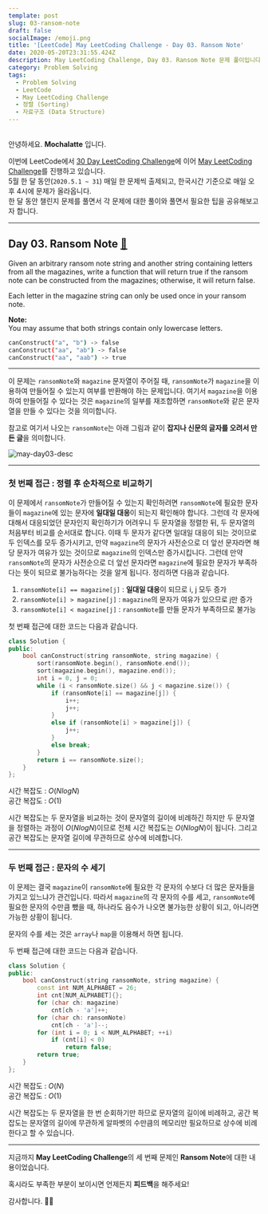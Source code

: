 ```yaml
---
template: post
slug: 03-ransom-note
draft: false
socialImage: /emoji.png
title: '[LeetCode] May LeetCoding Challenge - Day 03. Ransom Note'
date: 2020-05-20T23:31:55.424Z
description: May LeetCoding Challenge, Day 03. Ransom Note 문제 풀이입니다.
category: Problem Solving
tags:
  - Problem Solving
  - LeetCode
  - May LeetCoding Challenge
  - 정렬 (Sorting)
  - 자료구조 (Data Structure)
---
```


\
안녕하세요. **Mochalatte** 입니다.

이번에 LeetCode에서 [30 Day LeetCoding Challenge](https://leetcode.com/explore/featured/card/30-day-leetcoding-challenge/)에 이어 [May LeetCoding Challenge](https://leetcode.com/explore/challenge/card/may-leetcoding-challenge/)를 진행하고 있습니다.\
5월 한 달 동안(`2020.5.1 ~ 31`) 매일 한 문제씩 출제되고, 한국시간 기준으로 매일 오후 4시에 문제가 올라옵니다.\
한 달 동안 챌린지 문제를 풀면서 각 문제에 대한 풀이와 풀면서 필요한 팁을 공유해보고자 합니다.

---

## Day 03. Ransom Note [🔗](https://leetcode.com/explore/challenge/card/may-leetcoding-challenge/534/week-1-may-1st-may-7th/3318/)

Given an arbitrary ransom note string and another string containing letters from all the magazines, write a function that will return true if the ransom note can be constructed from the magazines; otherwise, it will return false.

Each letter in the magazine string can only be used once in your ransom note.

**Note:**\
You may assume that both strings contain only lowercase letters.

```bash
canConstruct("a", "b") -> false
canConstruct("aa", "ab") -> false
canConstruct("aa", "aab") -> true
```

---

이 문제는 `ransomNote`와 `magazine` 문자열이 주어질 때, `ransomNote`가 `magazine`을 이용하여 만들어질 수 있는지 여부를 반환해야 하는 문제입니다. 여기서 `magazine`을 이용하여 만들어질 수 있다는 것은 `magazine`의 일부를 재조합하면 `ransomNote`와 같은 문자열을 만들 수 있다는 것을 의미합니다.

참고로 여기서 나오는 `ransomNote`는 아래 그림과 같이 **잡지나 신문의 글자를 오려서 만든 글**을 의미합니다.

![may-day03-desc](/media/problem-solving/leetcode/may-leetcoding-challenge/may-day03-desc.png)

---

### 첫 번째 접근 : 정렬 후 순차적으로 비교하기

이 문제에서 `ransomNote`가 만들어질 수 있는지 확인하려면 `ransomNote`에 필요한 문자들이 `magazine`에 있는 문자에 **일대일 대응**이 되는지 확인해야 합니다. 그런데 각 문자에 대해서 대응되었던 문자인지 확인하기가 어려우니 두 문자열을 정렬한 뒤, 두 문자열의 처음부터 비교를 순서대로 합니다. 이때 두 문자가 같다면 일대일 대응이 되는 것이므로 두 인덱스를 모두 증가시키고, 만약 `magazine`의 문자가 사전순으로 더 앞선 문자라면 해당 문자가 여유가 있는 것이므로 `magazine`의 인덱스만 증가시킵니다. 그런데 만약 `ransomNote`의 문자가 사전순으로 더 앞선 문자라면 `magazine`에 필요한 문자가 부족하다는 뜻이 되므로 불가능하다는 것을 알게 됩니다. 정리하면 다음과 같습니다.

1. `ransomNote[i] == magazine[j]` : **일대일 대응**이 되므로 i, j 모두 증가
2. `ransomNote[i] > magazine[j]` : `magazine`의 문자가 여유가 있으므로 j만 증가
3. `ransomNote[i] < magazine[j]` : `ransomNote`를 만들 문자가 부족하므로 불가능

첫 번째 접근에 대한 코드는 다음과 같습니다.

```cpp
class Solution {
public:
    bool canConstruct(string ransomNote, string magazine) {
        sort(ransomNote.begin(), ransomNote.end());
        sort(magazine.begin(), magazine.end());
        int i = 0, j = 0;
        while (i < ransomNote.size() && j < magazine.size()) {
            if (ransomNote[i] == magazine[j]) {
                i++;
                j++;
            }
            else if (ransomNote[i] > magazine[j]) {
                j++;
            }
            else break;
        }
        return i == ransomNote.size();
    }
};
```

시간 복잡도 : $O(NlogN)$\
공간 복잡도 : $O(1)$

시간 복잡도는 두 문자열을 비교하는 것이 문자열의 길이에 비례하긴 하지만 두 문자열을 정렬하는 과정이 $O(NlogN)$이므로 전체 시간 복잡도는 $O(NlogN)$이 됩니다. 그리고 공간 복잡도는 문자열 길이에 무관하므로 상수에 비례합니다.

---

### 두 번째 접근 : 문자의 수 세기

이 문제는 결국 `magazine`이 `ransomNote`에 필요한 각 문자의 수보다 더 많은 문자들을 가지고 있느냐가 관건입니다. 따라서 `magazine`의 각 문자의 수를 세고, `ransomNote`에 필요한 문자의 수만큼 뺐을 때, 하나라도 음수가 나오면 불가능한 상황이 되고, 아니라면 가능한 상황이 됩니다.

문자의 수를 세는 것은 `array`나 `map`을 이용해서 하면 됩니다.

두 번째 접근에 대한 코드는 다음과 같습니다.

```cpp
class Solution {
public:
    bool canConstruct(string ransomNote, string magazine) {
        const int NUM_ALPHABET = 26;
        int cnt[NUM_ALPHABET]{};
        for (char ch: magazine)
            cnt[ch - 'a']++;
        for (char ch: ransomNote)
            cnt[ch - 'a']--;
        for (int i = 0; i < NUM_ALPHABET; ++i)
            if (cnt[i] < 0)
                return false;
        return true;
    }
};
```

시간 복잡도 : $O(N)$\
공간 복잡도 : $O(1)$

시간 복잡도는 두 문자열을 한 번 순회하기만 하므로 문자열의 길이에 비례하고, 공간 복잡도는 문자열의 길이에 무관하게 알파벳의 수만큼의 메모리만 필요하므로 상수에 비례한다고 할 수 있습니다.

---

지금까지 **May LeetCoding Challenge**의 세 번째 문제인 **Ransom Note**에 대한 내용이었습니다.

혹시라도 부족한 부분이 보이시면 언제든지 **피드백**을 해주세요!

감사합니다. 🙇🏻‍

